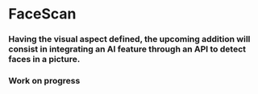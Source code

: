 # FaceScan

### Having the visual aspect defined, the upcoming addition will consist in integrating an AI feature through an API to detect faces in a picture. 

### Work on progress
